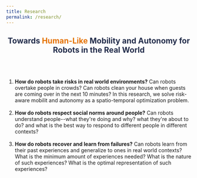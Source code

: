 ```yaml
---
title: Research
permalink: /research/
---
```


<!-- ### About us -->
<!-- <center> 
  <h2>Towards <span style="color:#E57200;">Human-Like</span> <span style="color:#232D4B;">Mobility</span> and <span style="color:#232D4B;">Autonomy</span> for Robots in the Real World</h2> 
</center> -->

<center> 
  <h2> <span style="color:#232D4B;">Towards <span style="color:#E57200;">Human-Like</span> Mobility and Autonomy for Robots in the Real World</span></h2> 
</center>

<br><br>

1. **How do robots take risks in real world environments?** Can robots overtake people in crowds? Can robots clean your house when guests are coming over in the next 10 minutes? In this research, we solve risk-aware mobilit and autonomy as a spatio-temporal optimization problem.<br><br>
2.	**How do robots respect social norms around people?** Can robots understand people--what they're doing and why? what they're about to do? and what is the best way to respond to different people in different contexts?<br><br>
3.	**How do robots recover and learn from failures?** Can robots learn from their past experiences and generalize to ones in real world contexts? What is the minimum amount of experiences needed? What is the nature of such experiences? What is the optimal representation of such experiences?




<!-- The development of mobile service robots can be divided into two distinct golden eras. First, the "Don't Go There" era (1962–2010), where service robots were confined to cages, with any form of human-robot interaction strictly prohibited. Second, the "Get Out Of The Way" era (2011–2021), where the robots freed from their cages, yet humans were still advised to avoid any direct interaction with them. Today, we are entering a third era (2022–present), where advances in engineering and artificial intelligence (AI) have made it possible for robots to co-exist with humans. From on-road traffic to pedestrian sidewalks, from hospitals and airports to our homes, from warehouses to university campuses, these service robots have the potential to improve people's everyday lives. -->

<!-- Our longstanding goal is to unlock the full potential of mobile service robots in the real world so that they can perform tasks as efficiently as we can. We envision a new paradigm, which we call *Human-Like Mobility*, that enable robots to navigate in complex human environments, not just safely, but also confidently, gracefully, and in an agile manner. -->

<!-- ### Research -->

<!-- <iframe width="360" height="180" src="https://www.youtube.com/embed/t4tkCCIGXRU?autoplay=1&mute=1&loop=1&playlist=t4tkCCIGXRU" title="" frameborder="0" allow="accelerometer; autoplay; clipboard-write; encrypted-media; gyroscope; picture-in-picture; web-share" referrerpolicy="strict-origin-when-cross-origin" allowfullscreen></iframe><iframe width="360" height="180" src="https://www.youtube.com/embed/0Zjmm31b1fI?autoplay=1&mute=1&loop=1&playlist=0Zjmm31b1fI" title="Rethinking Social Robot Navigation: Leveraging the Best of Two Worlds" frameborder="0" allow="accelerometer; autoplay; clipboard-write; encrypted-media; gyroscope; picture-in-picture; web-share" referrerpolicy="strict-origin-when-cross-origin" allowfullscreen></iframe> -->

<!-- <br>

#### *Confident* and *Agile*, but *Safe* Multi-Robot Navigation in Complex Human Environments

<div style="display: flex; justify-content: center;">
  <img src="https://maicbf.github.io/static/images/ours_trajectory_16_agents_empty_itr_06_fps_10_trailing_random.gif" width="400"/>
  <img src="https://maicbf.github.io/static/images/maze_2.gif" width="400"/>
</div>


Humans are safe, but at the same time, move confidently with grace and agility in order to be efficient and comfortable. For example, a more impatient individual will overtake a slow-moving group in front and squeeze through narrow gaps even if it means means light contact with other people or objects. Robots today sacrifice efficiency for safety, and cannot be fully deployed in complex human environments. <br> -->

<!-- We work on developing multi-robot algorithms and systems that simultaneously give liveness, agility, and safety guarantees in fully decentralized settings in unstructured environments. We routinely work in the sub-areas of optimal control, machine learning, and reinforcement learning, and testing out our ideas both in simulation as well as on real physical robots.

<u>Some active projects are</u>:
1. **Non-Conservative Barrier Functions (NCBFs)**: Given as input local state-based observations or high-level camera/lidar observation, we develop a new type of CBFs to combine safety, agility, and liveness in a unified CBF. This CBF is then added as a filter to any off-the-shelf planner.
2.	**Physics informed neural Social Mini-Game solvers**: Currently, we assume a fixed dynamic model for which we design new controllers. But what if the dynamic model itself looks different in social navigation ? We use Physics-informed NNs to learn the dynamics model and then develop new controllers for them.
3.	**Multi-agent RL**: We will extend safe RL theory to incorporate safety and agility in RL.


#### *Next-Gen Socially Compliant* Multi-Robot Navigation in Complex Human Environments
<div style="display: flex; justify-content: center; align-items: center; gap: 10px;">
<iframe src="https://myuva-my.sharepoint.com/personal/aar8xx_virginia_edu/_layouts/15/embed.aspx?UniqueId=c7857167-ecee-4acd-8902-6faab24f6b7c" width="600" height="300" frameborder="0" scrolling="no" allowfullscreen title="vlmreasoning"></iframe>
  <iframe src="https://myuva-my.sharepoint.com/personal/aar8xx_virginia_edu/_layouts/15/embed.aspx?UniqueId=f6e53a62-496d-4b5c-8673-cf3c7b37492e" width="200" height="200" frameborder="0" scrolling="no" allowfullscreen title="VLMVideo"></iframe> -->
<!-- </div>


Recent advances in robot learning, large vision-language models, and transformer-based architectures have made it possible for robots to interact with humans via complex natural language instructions. We are leveraging these ideas with the goal of building a next-generation paradigm for human-robot interaction where humans can interact with robots seamlessly and perform complex tasks via mind and body gestures.

At the same time, we are designing algorithms for robots to understand human intent. As humans, we always infer other people's intent without them ever having to verbally indicate so. For instance, we can tell a person's state of mind, simply from their style of walking, their gestures, their facial expressions, etc. Can we leverage these non-verbal cues for social robot navigation? 

<u>Some active projects are</u>:
1.	**Implicit Reasoning via Trajectory Prediction**: Given lidar pointcloud as input, we will do 3D object (maybe even pose) tracking and get the trajectories. Then, use transformer architecture networks to predict future trajectories and poses. An encoder-decoder network will take these predictions and the decoder will generate control inputs for the ego-agent.
2.	**Explicit Reasoning via Cost Map learning**: Use trajectory data to learn a social cost map over a geometric cost map that is provided by standard off the shelf planners like Move base. We will learn the cost map and the resulting planner in an end-to-end fashion
3.	**Explicit Reasoning via Inverse Reinforcement Learning**: Collect trajectory data, then use IRL to learn reward functions of all agents in scene. We will compute a control input by maximizing the reward function. -->
<!-- 4.	**Explicit Reasoning via Analytical Reasoning**: Given the trajectory input, use closed form solutions to generate behavior labels (discrete or continuous) that can then be supplied to a high level planner followed by a low level planner.
5.	**Explicit Reasoning via Vision-Language Models**: VLMs will take in the camera, lidar and prompt as input, and output a high level text-based plan for what the robot should do in the current social context. This high level plan is then followed by the low level motion controller.


#### Autonomous Driving *in Dense, Heterogeneous, and Chaotic Environments*

<div style="display: flex; justify-content: center;">
  <div style="text-align: center; margin-right: 10px;">
    <iframe src="https://myuva-my.sharepoint.com/personal/aar8xx_virginia_edu/_layouts/15/embed.aspx?UniqueId=d1ae93c2-b86f-458f-a8ea-40a6e7b30dcc" width="300" height="300" frameborder="0" scrolling="no" allowfullscreen title="traffic-baseline"></iframe>
    <p>Baseline Traffic Model</p>
  </div>
  <div style="text-align: center;">
    <iframe src="https://myuva-my.sharepoint.com/personal/aar8xx_virginia_edu/_layouts/15/embed.aspx?UniqueId=eb856f66-1ffc-4957-b582-2bee4d26de0c" width="300" height="300" frameborder="0" scrolling="no" allowfullscreen title="traffic-ours"></iframe>
    <p>Our Traffic Model</p>
  </div>
</div>


Over the past decade, we have made immense progress in autonomous driving in developed nations like U.S.A, Europe, UK, etc. But we are still far from achieving the same success in developing nations like India, where the traffic is far denser, far more heterogeneous, and far more chaotic. Our research focuses on developing autonomous driving and ADAS for traffic in these regions.

<u>Some active projects are</u>
1. **Off-road autonomous racing** -->
